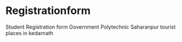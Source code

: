 # Registrationform
Student Registration form  Government Polytechnic Saharanpur tourist places in kedarnath 
